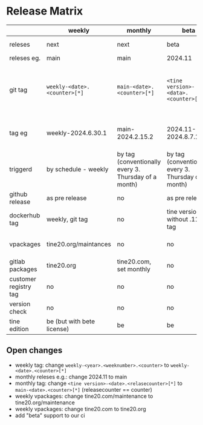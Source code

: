 # Release Matrix

| | weekly | monthly | beta  | be | lts | customer | nigthly |
|---|---|---|---|---|---|---|---|
releses	| next	| next | beta	| be	| lts	| customer	| every branch is possible |
releses eg.	| main	| main | 2024.11	| 2023.11	| 2022.11	| metaways/2024.11	| pu/fix/packaging |
git tag	| `weekly-<date>.<counter>[*]`	| `main-<date>.<counter>[*]` | `<tine version>-<data>.<counter>[*]` | `<tine version>.<counter>[*]`	| `<tine version>.<counter>[*]`	| `<customer>-<tine version>-<date>.<counter>[*]`	| not tag =, but version is `nightly-<branch with / replaced by - >-<year>.<month>.<day>-<short commit sha>` |
tag eg	| weekly-2024.6.30.1	| main-2024.2.15.2 | 2024.11-2024.8.7.1 | 2023.11.4	| 2022.11.4	| metaways-2024.11-2024.01.29.3pl16	| nightly-pu-fix-packaging-2024.03.28-g19ebe82e |
triggerd	| by schedule - weekly	| by tag (conventionally every 3. Thursday of a month) | by tag (conventionally every 3. Thursday of a month) | by tag (conventionally every 3. Thursday of a month)	| by tag (conventionally every 3. Thursday of a month)	| by tag / by schedule (depends on the customer)	| schedule / merge request |
github release	| as pre release	| no | as pre release	| as latest	| no	| no	| no |
dockerhub tag	| weekly, git tag	| no | tine version without .11, git tag | latest, tine version without .11, git tag	| no	| no	| no |
vpackages	| tine20.org/maintances	| no | no	| tine20.com/maintance, set current link	| tine20.com/maintance	| customer repo, set current link, optional	| for debug purposes |
gitlab packages	| tine20.org	| tine20.com, set monthly | no	| tine20.com, set current	| no	| for customer, set current link	| no |
| customer registry tag	| no	| no | no | no	| no	| git tag, <customer>-<tine version withouth .11>, latest	| no |
| version check | no | no | no | yes | no | no | no
| tine edition | be (but with bete license) | be | be | be | be | be | - |

## Open changes
+ weekly tag: change `weekly-<year>.<weeknumber>.<counter>` to `weekly-<date>.<counter>[*]`
+ monthly releses e.g.: change 2024.11 to main
+ monthly tag: change `<tine version>-<date>.<relasecounter>[*]` to `main-<date>.<counter>[*]` (releasecounter == counter)
+ weekly vpackages: change tine20.com/maintenance to tine20.org/maintenance
+ weekly vpackages: change tine20.com to tine20.org
+ add "beta" support to our ci